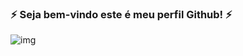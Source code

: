 ### ⚡ Seja bem-vindo este é meu perfil Github! ⚡

![img](https://wallpaperforu.com/wp-content/uploads/2021/03/Wallpaper-Anarchy-Anonymous-Computer-Hack-Hacker-Hack44.jpg)
<!--
**KelvinDevs/KelvinDevs** is a ✨ _special_ ✨ repository because its `README.md` (this file) appears on your GitHub profile.

Here are some ideas to get you started:

- 🔭 I’m currently working on ...
- 🌱 I’m currently learning ...
- 👯 I’m looking to collaborate on ...
- 🤔 I’m looking for help with ...
- 💬 Ask me about ...
- 📫 How to reach me: ...
- 😄 Pronouns: ...
- ⚡ Fun fact: ...
-->
